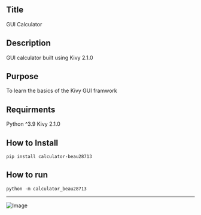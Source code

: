## Title
GUI Calculator

## Description 
GUI calculator built using Kivy 2.1.0

## Purpose  
To learn the basics of the Kivy GUI framwork

## Requirments
Python ^3.9 
Kivy 2.1.0

## How to Install
`pip install calculator-beau28713`

## How to run
`python -m calculator_beau28713`  




---------------------------------------


![Image](https://github.com/Beau28713/Calculator_beau28713/blob/main/Calc.PNG)
